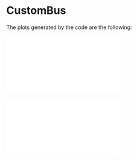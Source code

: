 # CustomBus

The plots generated by the code are the following:

![](images/figure_1.pdf)


![](images/figure_2.pdf)
